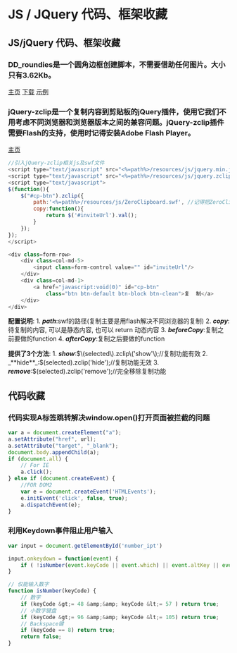 # JS / JQuery 代码、框架收藏

## JS/jQuery 代码、框架收藏

### DD\_roundies是一个圆角边框创建脚本，不需要借助任何图片。大小只有3.62Kb。

[主页](http://dillerdesign.com/experiment/DD_roundies/) [下载](http://dillerdesign.com/experiment/DD_roundies/#download) [示例](http://dillerdesign.com/experiment/DD_roundies/#background_properties)

### jQuery-zclip是一个复制内容到剪贴板的jQuery插件，使用它我们不用考虑不同浏览器和浏览器版本之间的兼容问题。jQuery-zclip插件需要Flash的支持，使用时记得安装Adobe Flash Player。

[主页](http://www.steamdev.com/zclip/)

```javascript
//引入jQuery-zclip相关js及swf文件 
<script type="text/javascript" src="<%=path%>/resources/js/jquery.min.js"></script> 
<script type="text/javascript" src="<%=path%>/resources/js/jquery.zclip.min.js"></script> 
<script type="text/javascript"> 
$(function(){ 
    $("#cp-btn").zclip({ 
        path:'<%=path%>/resources/js/ZeroClipboard.swf', //记得把ZeroClipboard.swf引入到项目中  
        copy:function(){ 
            return $('#inviteUrl').val(); 
        } 
    }); 
}); 
</script> 

<div class=form-row> 
    <div class=col-md-5> 
        <input class=form-control value="" id="inviteUrl"/> 
    </div> 
    <div class=col-md-1> 
        <a href="javascript:void(0)" id="cp-btn"
            class="btn btn-default btn-block btn-clean">复  制</a> 
    </div> 
</div>
```

**配置说明**: 1. _**path**_:swf的路径\(复制主要是用flash解决不同浏览器的复制\) 2. _**copy**_:待复制的内容, 可以是静态内容, 也可以 return 动态内容 3. _**beforeCopy**_:复制之前要做的function 4. _**afterCopy**_:复制之后要做的function

**提供了3个方法**: 1. _**show**_:$\(selected\).zclip\('show'\);//复制功能有效 2. _**hide**_:$\(selected\).zclip\('hide'\);//复制功能无效 3. _**remove**_:$\(selected\).zclip\('remove'\);//完全移除复制功能

## 代码收藏

### 代码实现A标签跳转解决window.open\(\)打开页面被拦截的问题

```javascript
var a = document.createElement("a");    
a.setAttribute("href", url);    
a.setAttribute("target", "_blank");    
document.body.appendChild(a);    
if (document.all) {    
    // For IE     
    a.click();     
} else if (document.createEvent) {    
    //FOR DOM2    
    var e = document.createEvent('HTMLEvents');     
    e.initEvent('click', false, true);    
    a.dispatchEvent(e);    
}
```

### 利用Keydown事件阻止用户输入

```javascript
var input = document.getElementById('number_ipt')

input.onkeydown = function(event) {
    if ( !isNumber(event.keyCode || event.which) || event.altKey || event.ctrlKey || event.metaKey || event.shiftKey ) event.preventDefault();      
}

// 仅能输入数字
function isNumber(keyCode) {
    // 数字
    if (keyCode &gt;= 48 &amp;&amp; keyCode &lt;= 57 ) return true;
    // 小数字键盘
    if (keyCode &gt;= 96 &amp;&amp; keyCode &lt;= 105) return true;
    // Backspace键
    if (keyCode == 8) return true;
    return false;
}
```

